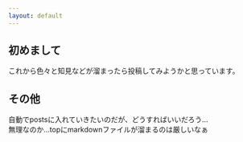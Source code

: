 ```yaml
---
layout: default
---
```


## 初めまして

これから色々と知見などが溜まったら投稿してみようかと思っています。

## その他

自動でpostsに入れていきたいのだが、どうすればいいだろう...  
無理なのか...topにmarkdownファイルが溜まるのは厳しいなぁ